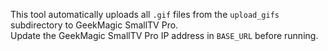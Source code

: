 This tool automatically uploads all `.gif` files from the `upload_gifs` subdirectory to GeekMagic SmallTV Pro.  
Update the GeekMagic SmallTV Pro IP address in `BASE_URL` before running.
